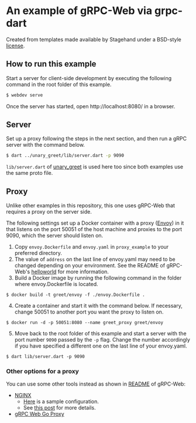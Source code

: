 # An example of gRPC-Web via grpc-dart

Created from templates made available by Stagehand under a BSD-style
[license](https://github.com/dart-lang/stagehand/blob/master/LICENSE).

## How to run this example

Start a server for client-side development by executing the following command in the root folder of this example.

```sh
$ webdev serve
```

Once the server has started, open http://localhost:8080/ in a browser.

## Server

Set up a proxy following the steps in the next section, and then run a gRPC server with the command below.

```sh
$ dart ../unary_greet/lib/server.dart -p 9090
```

`lib/server.dart` of [unary_greet](../unary_greet) is used here too since both examples use the same proto file.

## Proxy

Unlike other examples in this repository, this one uses gRPC-Web that requires a proxy on the server side.

The following settings set up a Docker container with a proxy ([Envoy](https://www.envoyproxy.io/)) in it that listens on the port 50051 of the host machine and proxies to the port 9090, which the server should listen on.

1. Copy `envoy.Dockerfile` and `envoy.yaml` in `proxy_example` to your preferred directory.
2. The value of `address` on the last line of envoy.yaml may need to be changed depending on your environment.
See the README of gRPC-Web's [helloworld](https://github.com/grpc/grpc-web/tree/master/net/grpc/gateway/examples/helloworld) for more information.
3. Build a Docker image by running the following command in the folder where envoy.Dockerfile is located.  
```
$ docker build -t greet/envoy -f ./envoy.Dockerfile .
```
4. Create a container and start it with the command below.
If necessary, change 50051 to another port you want the proxy to listen on.  
```
$ docker run -d -p 50051:8080 --name greet_proxy greet/envoy
```
5. Move back to the root folder of this example and start a server with the port number `9090` passed by the `-p` flag.
Change the number accordingly if you have specified a different one on the last line of your envoy.yaml.  
```
$ dart lib/server.dart -p 9090
```

### Other options for a proxy

You can use some other tools instead as shown in [README](https://www.envoyproxy.io/) of gRPC-Web:

* [NGINX](https://www.nginx.com/)
    * [Here](https://github.com/grpc/grpc-web/blob/master/net/grpc/gateway/examples/echo/nginx.conf) is a sample configuration.
    * See [this post](https://www.nginx.com/blog/nginx-1-13-10-grpc/) for more details.
* [gRPC Web Go Proxy](https://github.com/improbable-eng/grpc-web/tree/master/go/grpcwebproxy)
